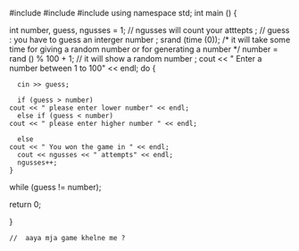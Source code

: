 <!-- # random-number-taking-from-the-user-game
game of taking random number from the computer -->

#include<iostream>
#include<cstdlib>
#include<ctime>
using namespace std;
int
main ()
{

  int number, guess, ngusses = 1;
  //  ngusses will count your atttepts ;
  // guess : you have to guess  an interger number ;
  srand (time (0));
  /* it will take some time for giving a
     random number or for generating a number */
  number = rand () % 100 + 1;
  // it will show a random number ;
  cout << " Enter a number  between 1 to 100" << endl;
  do
    {

      cin >> guess;

      if (guess > number)
	cout << " please enter lower number" << endl;
      else if (guess < number)
	cout << " please enter higher number " << endl;

      else
	cout << " You won the game in " << endl;
      cout << ngusses << " attempts" << endl;
      ngusses++;
    }

  while (guess != number);


  return 0;

}

    //  aaya mja game khelne me ?


